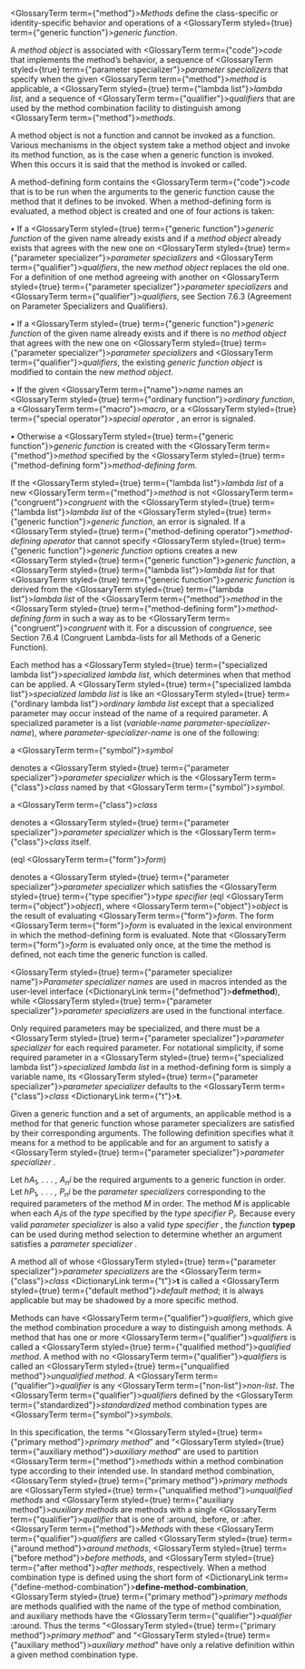  



<GlossaryTerm  term={"method"}><i>Methods</i></GlossaryTerm> define the class-specific or identity-specific behavior and operations of a <GlossaryTerm styled={true} term={"generic function"}><i>generic function</i></GlossaryTerm>. 



A *method object* is associated with <GlossaryTerm  term={"code"}><i>code</i></GlossaryTerm> that implements the method’s behavior, a sequence of <GlossaryTerm styled={true} term={"parameter specializer"}><i>parameter specializers</i></GlossaryTerm> that specify when the given <GlossaryTerm  term={"method"}><i>method</i></GlossaryTerm> is applicable, a <GlossaryTerm styled={true} term={"lambda list"}><i>lambda list</i></GlossaryTerm>, and a sequence of <GlossaryTerm  term={"qualifier"}><i>qualifiers</i></GlossaryTerm> that are used by the method combination facility to distinguish among <GlossaryTerm  term={"method"}><i>methods</i></GlossaryTerm>. 



A method object is not a function and cannot be invoked as a function. Various mechanisms in the object system take a method object and invoke its method function, as is the case when a generic function is invoked. When this occurs it is said that the method is invoked or called. 



A method-defining form contains the <GlossaryTerm  term={"code"}><i>code</i></GlossaryTerm> that is to be run when the arguments to the generic function cause the method that it defines to be invoked. When a method-defining form is evaluated, a method object is created and one of four actions is taken: 



*•* If a <GlossaryTerm styled={true} term={"generic function"}><i>generic function</i></GlossaryTerm> of the given name already exists and if a *method object* already exists that agrees with the new one on <GlossaryTerm styled={true} term={"parameter specializer"}><i>parameter specializers</i></GlossaryTerm> and <GlossaryTerm  term={"qualifier"}><i>qualifiers</i></GlossaryTerm>, the new *method object* replaces the old one. For a definition of one method agreeing with another on <GlossaryTerm styled={true} term={"parameter specializer"}><i>parameter specializers</i></GlossaryTerm> and <GlossaryTerm  term={"qualifier"}><i>qualifiers</i></GlossaryTerm>, see Section 7.6.3 (Agreement on Parameter Specializers and Qualifiers). 



*•* If a <GlossaryTerm styled={true} term={"generic function"}><i>generic function</i></GlossaryTerm> of the given name already exists and if there is no *method object* that agrees with the new one on <GlossaryTerm styled={true} term={"parameter specializer"}><i>parameter specializers</i></GlossaryTerm> and <GlossaryTerm  term={"qualifier"}><i>qualifiers</i></GlossaryTerm>, the existing *generic function object* is modified to contain the new *method object*. 



*•* If the given <GlossaryTerm  term={"name"}><i>name</i></GlossaryTerm> names an <GlossaryTerm styled={true} term={"ordinary function"}><i>ordinary function</i></GlossaryTerm>, a <GlossaryTerm  term={"macro"}><i>macro</i></GlossaryTerm>, or a <GlossaryTerm styled={true} term={"special operator"}><i>special operator</i></GlossaryTerm> , an error is signaled. 



*•* Otherwise a <GlossaryTerm styled={true} term={"generic function"}><i>generic function</i></GlossaryTerm> is created with the <GlossaryTerm  term={"method"}><i>method</i></GlossaryTerm> specified by the <GlossaryTerm styled={true} term={"method-defining form"}><i>method-defining form</i></GlossaryTerm>. 







 



 



If the <GlossaryTerm styled={true} term={"lambda list"}><i>lambda list</i></GlossaryTerm> of a new <GlossaryTerm  term={"method"}><i>method</i></GlossaryTerm> is not <GlossaryTerm  term={"congruent"}><i>congruent</i></GlossaryTerm> with the <GlossaryTerm styled={true} term={"lambda list"}><i>lambda list</i></GlossaryTerm> of the <GlossaryTerm styled={true} term={"generic function"}><i>generic function</i></GlossaryTerm>, an error is signaled. If a <GlossaryTerm styled={true} term={"method-defining operator"}><i>method-defining operator</i></GlossaryTerm> that cannot specify <GlossaryTerm styled={true} term={"generic function"}><i>generic function</i></GlossaryTerm> options creates a new <GlossaryTerm styled={true} term={"generic function"}><i>generic function</i></GlossaryTerm>, a <GlossaryTerm styled={true} term={"lambda list"}><i>lambda list</i></GlossaryTerm> for that <GlossaryTerm styled={true} term={"generic function"}><i>generic function</i></GlossaryTerm> is derived from the <GlossaryTerm styled={true} term={"lambda list"}><i>lambda list</i></GlossaryTerm> of the <GlossaryTerm  term={"method"}><i>method</i></GlossaryTerm> in the <GlossaryTerm styled={true} term={"method-defining form"}><i>method-defining form</i></GlossaryTerm> in such a way as to be <GlossaryTerm  term={"congruent"}><i>congruent</i></GlossaryTerm> with it. For a discussion of *congruence*, see Section 7.6.4 (Congruent Lambda-lists for all Methods of a Generic Function). 



Each method has a <GlossaryTerm styled={true} term={"specialized lambda list"}><i>specialized lambda list</i></GlossaryTerm>, which determines when that method can be applied. A <GlossaryTerm styled={true} term={"specialized lambda list"}><i>specialized lambda list</i></GlossaryTerm> is like an <GlossaryTerm styled={true} term={"ordinary lambda list"}><i>ordinary lambda list</i></GlossaryTerm> except that a specialized parameter may occur instead of the name of a required parameter. A specialized parameter is a list (*variable-name parameter-specializer-name*), where *parameter-specializer-name* is one of the following: 



a <GlossaryTerm  term={"symbol"}><i>symbol</i></GlossaryTerm> 



denotes a <GlossaryTerm styled={true} term={"parameter specializer"}><i>parameter specializer</i></GlossaryTerm> which is the <GlossaryTerm  term={"class"}><i>class</i></GlossaryTerm> named by that <GlossaryTerm  term={"symbol"}><i>symbol</i></GlossaryTerm>. 



a <GlossaryTerm  term={"class"}><i>class</i></GlossaryTerm> 



denotes a <GlossaryTerm styled={true} term={"parameter specializer"}><i>parameter specializer</i></GlossaryTerm> which is the <GlossaryTerm  term={"class"}><i>class</i></GlossaryTerm> itself. 



(eql <GlossaryTerm  term={"form"}><i>form</i></GlossaryTerm>) 



denotes a <GlossaryTerm styled={true} term={"parameter specializer"}><i>parameter specializer</i></GlossaryTerm> which satisfies the <GlossaryTerm styled={true} term={"type specifier"}><i>type specifier</i></GlossaryTerm> (eql <GlossaryTerm  term={"object"}><i>object</i></GlossaryTerm>), where <GlossaryTerm  term={"object"}><i>object</i></GlossaryTerm> is the result of evaluating <GlossaryTerm  term={"form"}><i>form</i></GlossaryTerm>. The form <GlossaryTerm  term={"form"}><i>form</i></GlossaryTerm> is evaluated in the lexical environment in which the method-defining form is evaluated. Note that <GlossaryTerm  term={"form"}><i>form</i></GlossaryTerm> is evaluated only once, at the time the method is defined, not each time the generic function is called. 



<GlossaryTerm styled={true} term={"parameter specializer name"}><i>Parameter specializer names</i></GlossaryTerm> are used in macros intended as the user-level interface (<DictionaryLink  term={"defmethod"}><b>defmethod</b></DictionaryLink>), while <GlossaryTerm styled={true} term={"parameter specializer"}><i>parameter specializers</i></GlossaryTerm> are used in the functional interface. 



Only required parameters may be specialized, and there must be a <GlossaryTerm styled={true} term={"parameter specializer"}><i>parameter specializer</i></GlossaryTerm> for each required parameter. For notational simplicity, if some required parameter in a <GlossaryTerm styled={true} term={"specialized lambda list"}><i>specialized lambda list</i></GlossaryTerm> in a method-defining form is simply a variable name, its <GlossaryTerm styled={true} term={"parameter specializer"}><i>parameter specializer</i></GlossaryTerm> defaults to the <GlossaryTerm  term={"class"}><i>class</i></GlossaryTerm> <DictionaryLink  term={"t"}><b>t</b></DictionaryLink>. 



Given a generic function and a set of arguments, an applicable method is a method for that generic function whose parameter specializers are satisfied by their corresponding arguments. The following definition specifies what it means for a method to be applicable and for an argument to satisfy a <GlossaryTerm styled={true} term={"parameter specializer"}><i>parameter specializer</i></GlossaryTerm> . 



Let <i>hA</i><sub>1</sub><i>, . . . , A<sub>n</sub>i</i> be the required arguments to a generic function in order. Let <i>hP</i><sub>1</sub><i>, . . . , P<sub>n</sub>i</i> be the <i>parameter specializers</i> corresponding to the required parameters of the method <i>M</i> in order. The method <i>M</i> is applicable when each <i>A<sub>i</sub></i>is of the <i>type</i> specified by the <i>type specifier P<sub>i</sub></i>. Because every valid <i>parameter specializer</i> is also a valid <i>type specifier</i> , the <i>function</i> <b>typep</b> can be used during method selection to determine whether an argument satisfies a <i>parameter specializer</i> . 



A method all of whose <GlossaryTerm styled={true} term={"parameter specializer"}><i>parameter specializers</i></GlossaryTerm> are the <GlossaryTerm  term={"class"}><i>class</i></GlossaryTerm> <DictionaryLink  term={"t"}><b>t</b></DictionaryLink> is called a <GlossaryTerm styled={true} term={"default method"}><i>default method</i></GlossaryTerm>; it is always applicable but may be shadowed by a more specific method. 







 



 



Methods can have <GlossaryTerm  term={"qualifier"}><i>qualifiers</i></GlossaryTerm>, which give the method combination procedure a way to distinguish among methods. A method that has one or more <GlossaryTerm  term={"qualifier"}><i>qualifiers</i></GlossaryTerm> is called a <GlossaryTerm styled={true} term={"qualified method"}><i>qualified method</i></GlossaryTerm>. A method with no <GlossaryTerm  term={"qualifier"}><i>qualifiers</i></GlossaryTerm> is called an <GlossaryTerm styled={true} term={"unqualified method"}><i>unqualified method</i></GlossaryTerm>. A <GlossaryTerm  term={"qualifier"}><i>qualifier</i></GlossaryTerm> is any <GlossaryTerm  term={"non-list"}><i>non-list</i></GlossaryTerm>. The <GlossaryTerm  term={"qualifier"}><i>qualifiers</i></GlossaryTerm> defined by the <GlossaryTerm  term={"standardized"}><i>standardized</i></GlossaryTerm> method combination types are <GlossaryTerm  term={"symbol"}><i>symbols</i></GlossaryTerm>. 



In this specification, the terms “<GlossaryTerm styled={true} term={"primary method"}><i>primary method</i></GlossaryTerm>” and “<GlossaryTerm styled={true} term={"auxiliary method"}><i>auxiliary method</i></GlossaryTerm>” are used to partition <GlossaryTerm  term={"method"}><i>methods</i></GlossaryTerm> within a method combination type according to their intended use. In standard method combination, <GlossaryTerm styled={true} term={"primary method"}><i>primary methods</i></GlossaryTerm> are <GlossaryTerm styled={true} term={"unqualified method"}><i>unqualified methods</i></GlossaryTerm> and <GlossaryTerm styled={true} term={"auxiliary method"}><i>auxiliary methods</i></GlossaryTerm> are methods with a single <GlossaryTerm  term={"qualifier"}><i>qualifier</i></GlossaryTerm> that is one of :around, :before, or :after. <GlossaryTerm  term={"method"}><i>Methods</i></GlossaryTerm> with these <GlossaryTerm  term={"qualifier"}><i>qualifiers</i></GlossaryTerm> are called <GlossaryTerm styled={true} term={"around method"}><i>around methods</i></GlossaryTerm>, <GlossaryTerm styled={true} term={"before method"}><i>before methods</i></GlossaryTerm>, and <GlossaryTerm styled={true} term={"after method"}><i>after methods</i></GlossaryTerm>, respectively. When a method combination type is defined using the short form of <DictionaryLink  term={"define-method-combination"}><b>define-method-combination</b></DictionaryLink>, <GlossaryTerm styled={true} term={"primary method"}><i>primary methods</i></GlossaryTerm> are methods qualified with the name of the type of method combination, and auxiliary methods have the <GlossaryTerm  term={"qualifier"}><i>qualifier</i></GlossaryTerm> :around. Thus the terms “<GlossaryTerm styled={true} term={"primary method"}><i>primary method</i></GlossaryTerm>” and “<GlossaryTerm styled={true} term={"auxiliary method"}><i>auxiliary method</i></GlossaryTerm>” have only a relative definition within a given method combination type. 



